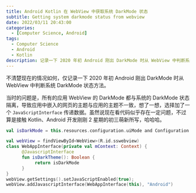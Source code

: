 ```yaml
---
title: Android Kotlin 在 WebView 中获取系统 DarkMode 状态
subtitle: Getting system darkmode status from webview
date: 2022/03/11 20:43:00
categories: 
  - [Computer Science, Android]
tags:
  - Computer Science
  - Android
  - Kotlin
description: 记录一下 2020 年初 Android 刚出 DarkMode 时从 WebView 中判断系统 DarkMode 状态方法。
---
```


不清楚现在的情况如何，仅记录一下 2020 年初 Android 刚出 DarkMode 时从 WebView 中判断系统 DarkMode 状态方法。

当时的问题是，所有的应用 WebView 的 DarkMode 都与系统的 DarkMode 状态隔离，导致应用中嵌入的网页的主题与应用的主题不一致，想了一想，选择加了一个 `JavaScriptInterface` 传递数据。虽然说现在看代码似乎存在一定问题，不过算是接触 Kotlin、Android 开发刚刚 2 星期的初三萌新所写，哈哈哈。

```kotlin
val isDarkMode = this.resources.configuration.uiMode and Configuration.UI_MODE_NIGHT_MASK===Configuration.UI_MODE_NIGHT_YES

val webView = findViewById<WebView>(R.id.sswebview)
class WebAppInterface(private val mContext: Context) {
      @JavascriptInterface
      fun isDarkTheme(): Boolean {
           return isDarkMode
      }
}
webView.getSettings().setJavaScriptEnabled(true);
webView.addJavascriptInterface(WebAppInterface(this), "Android")
```

